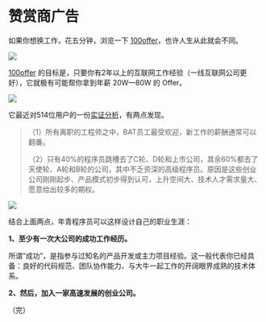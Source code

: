 # 赞赏商广告

如果你想换工作，花五分钟，浏览一下 [100offer](http://100offer.com/)，也许人生从此就会不同。 

![](http://www.ruanyifeng.com/blogimg/asset/2015/bg2015090122.jpg)

[100offer](http://100offer.com/)  的目标是，只要你有2年以上的互联网工作经验（一线互联网公司更好），它就极有可能帮你拿到年薪 20W—80W 的 Offer。

![](http://www.ruanyifeng.com/blogimg/asset/2015/bg2015090121.jpg)

它最近对514位用户的一份[实证分析](http://weibo.com/p/1001603877592657992602)，有两点发现。

> （1）所有离职的工程师之中，BAT员工最受欢迎，新工作的薪酬通常可以翻番。
> 
> （2）只有40%的程序员跳槽去了C轮、D轮和上市公司，其余60%都去了天使轮、A轮和B轮的公司，其中不乏资深的高级程序员。原因是这些创业公司刚刚起步、产品模式初步得到认可，上升空间大、技术人才需求量大、愿意给出较多的期权。

![](http://tc.sinaimg.cn/maxwidth.2048/tc.service.weibo.com/p/blog_100offer_b0_upaiyun_com/05ac5f607ecc4337acd415baf2c63b5e.jpg)

结合上面两点，年青程序员可以这样设计自己的职业生涯：

**1、至少有一次大公司的成功工作经历。**

所谓“成功”，是指参与过知名的产品开发或主力项目经验。这一般代表你已经具备：良好的代码规范、团队协作能力、与大牛一起工作的开阔眼界成熟的技术体系。

**2、然后，加入一家高速发展的创业公司。**

（完）
